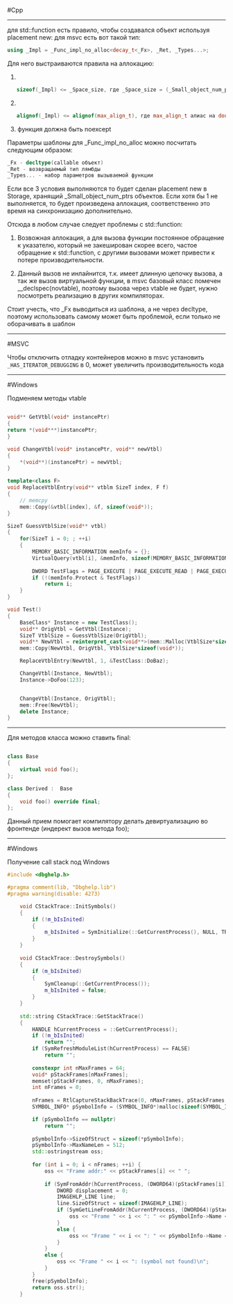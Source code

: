 #Cpp 

______

для std::function есть правило, чтобы создавался объект используя placement new:
для msvc есть вот такой тип:
```cpp
using _Impl = _Func_impl_no_alloc<decay_t<_Fx>, _Ret, _Types...>;
```
        
Для него выстраиваются правила на аллокацию:

1) 
```cpp
   sizeof(_Impl) <= _Space_size, где _Space_size = (_Small_object_num_ptrs - 1) * sizeof(void*),  а _Small_object_num_ptrs = 6 + 16 / sizeof(void*)
```

2) 
```cpp
   alignof(_Impl) <= alignof(max_align_t), где max_align_t алиас на double
```

3) функция должна быть noexcept

Параметры шаблоны для _Func_impl_no_alloc можно посчитать следующим образом:
```cpp
_Fx - decltype(callable объект)
_Ret - возвращаемый тип лямбды
_Types... - набор параметров вызываемой функции
```


Если все 3 условия выполняются то будет сделан placement new в Storage, хранящий _Small_object_num_ptrs объектов. Если хотя бы 1 не выполняется, то будет произведена аллокация, соответственно это время на синхронизацию дополнительно.

Отсюда в любом случае следует проблемы с std::function:

1) Возвожная аллокация, а для вызова функции постоянное обращение к указателю, который не закеширован скорее всего, частое обращение к std::function, с другими вызовами может привести к потере производительности.

2) Данный вызов не инлайнится, т.к. имеет длинную цепочку вызова, а так же вызов виртуальной функции, в msvc базовый класс помечен __declspec(novtable), поэтому вызова через vtable не будет, нужно посмотреть реализацию в других компиляторах.

Стоит учесть, что _Fx выводиться из шаблона, а не через decltype, поэтому использовать самому может быть проблемой, если только не оборачивать в шаблон


______
#MSVC 

Чтобы отключить отладку контейнеров можно в msvc установить `_HAS_ITERATOR_DEBUGGING` в 0, может увеличить производительность кода

______
#Windows 

Подменяем методы vtable

```cpp

void** GetVtbl(void* instancePtr)
{
return *(void***)instancePtr;
}

void ChangeVtbl(void* instancePtr, void** newVtbl)
{
	*(void**)(instancePtr) = newVtbl;
}

template<class F>
void ReplaceVtblEntry(void** vtblm SizeT index, F f)
{
	// memcpy
	mem::Copy(&vtbl[index], &f, sizeof(void*));
}

SizeT GuessVtblSize(void** vtbl)
{
	for(SizeT i = 0; ; ++i)
	{
		MEMORY_BASIC_INFORMATION memInfo = {};
		VirtualQuery(vtbl[i], &memInfo, sizeof(MEMORY_BASIC_INFORMATION));
	
		DWORD TestFlags = PAGE_EXECUTE | PAGE_EXECUTE_READ | PAGE_EXECUTE_READ_WRITE;
		if (!(memInfo.Protect & TestFlags))
			return i;
	}
}

void Test()
{
	BaseClass* Instance = new TestClass();
	void** OrigVtbl = GetVtbl(Instance);
	SizeT VtblSize = GuessVtblSize(OrigVtbl);
	void** NewVtbl = reinterpret_cast<void**>(mem::Malloc(VtblSize*sizeof(void*)));
	mem::Copy(NewVtbl, OrigVtbl, VtblSize*sizeof(void*));

	ReplaceVtblEntry(NewVtbl, 1, &TestClass::DoBaz);

	ChangeVtbl(Instance, NewVtbl);
	Instance->DoFoo(123);


	ChangeVtbl(Instance, OrigVtbl);
	mem::Free(NewVtbl);
	delete Instance;
}

```

______

Для  методов класса можно ставить final:

```cpp

class Base
{
	virtual void foo();
};

class Derived :  Base
{
	void foo() override final;
};

```

Данный прием помогает компилятору делать девиртуализацию во фронтенде (индерект вызов метода foo); 

______

#Windows 

Получение call stack под Windows

```cpp
#include <dbghelp.h>

#pragma comment(lib, "Dbghelp.lib")
#pragma warning(disable: 4273)

    void CStackTrace::InitSymbols()    
    {
        if (!m_bIsInited) 
        {
            m_bIsInited = SymInitialize(::GetCurrentProcess(), NULL, TRUE);       
        }
    }
    
    void CStackTrace::DestroySymbols()    
    {
        if (m_bIsInited)        
        {
            SymCleanup(::GetCurrentProcess());            
            m_bIsInited = false;
        }    
    }
    
    std::string CStackTrace::GetStackTrace()
    {        
	    HANDLE hCurrentProcess = ::GetCurrentProcess();
        if (!m_bIsInited)
		    return "";
        if (SymRefreshModuleList(hCurrentProcess) == FALSE)
	        return "";
	        
        constexpr int nMaxFrames = 64;
        void* pStackFrames[nMaxFrames];
        memset(pStackFrames, 0, nMaxFrames);
        int nFrames = 0;
        
        nFrames = RtlCaptureStackBackTrace(0, nMaxFrames, pStackFrames, nullptr);
        SYMBOL_INFO* pSymbolInfo = (SYMBOL_INFO*)malloc(sizeof(SYMBOL_INFO) + 256 * sizeof(char));

        if (pSymbolInfo == nullptr)        
            return "";
            
        pSymbolInfo->SizeOfStruct = sizeof(*pSymbolInfo);        
        pSymbolInfo->MaxNameLen = 512;
        std::ostringstream oss;
        
        for (int i = 0; i < nFrames; ++i) {
            oss << "Frame addr:" << pStackFrames[i] << " ";   
                     
            if (SymFromAddr(hCurrentProcess, (DWORD64)(pStackFrames[i]), nullptr, pSymbolInfo) == TRUE) {
                DWORD displacement = 0;                
                IMAGEHLP_LINE line;
                line.SizeOfStruct = sizeof(IMAGEHLP_LINE);                
                if (SymGetLineFromAddr(hCurrentProcess, (DWORD64)(pStackFrames[i]), &displacement, &line) == TRUE) {
                    oss << "Frame " << i << ": " << pSymbolInfo->Name << " in "                        << line.FileName << " line " << line.LineNumber << "\n";
                }                
                else {
                    oss << "Frame " << i << ": " << pSymbolInfo->Name << " (line info not available)\n";                
                }
            }            
            else {
                oss << "Frame " << i << ": (symbol not found)\n";            
            }
        }
        free(pSymbolInfo);        
        return oss.str();
    }
```
